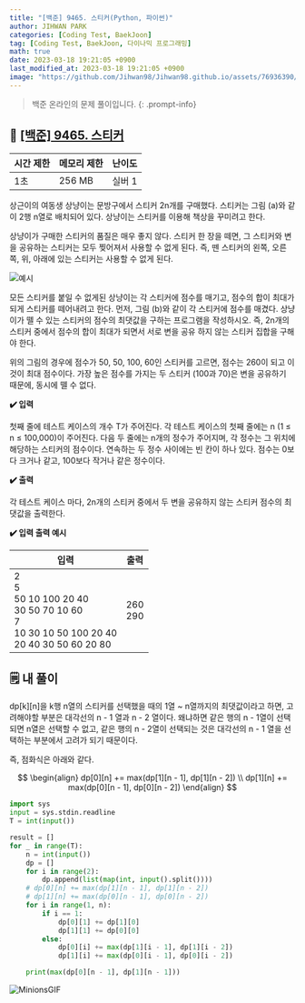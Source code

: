 ```yaml
---
title: "[백준] 9465. 스티커(Python, 파이썬)"
author: JIHWAN PARK
categories: [Coding Test, BaekJoon]
tag: [Coding Test, BaekJoon, 다이나믹 프로그래밍]
math: true
date: 2023-03-18 19:21:05 +0900
last_modified_at: 2023-03-18 19:21:05 +0900
image: "https://github.com/Jihwan98/Jihwan98.github.io/assets/76936390/d984a11f-0bbf-4c95-82c6-c5509b65365a"
---
```


> 백준 온라인의 문제 풀이입니다.
> {: .prompt-info}

## 📖 <a href='https://www.acmicpc.net/problem/9465' target='_blank'>[백준] 9465. 스티커</a>

| 시간 제한 | 메모리 제한 | 난이도 |
| --------- | ----------- | ------ |
| 1초       | 256 MB      | 실버 1 |

상근이의 여동생 상냥이는 문방구에서 스티커 2n개를 구매했다. 스티커는 그림 (a)와 같이 2행 n열로 배치되어 있다. 상냥이는 스티커를 이용해 책상을 꾸미려고 한다.

상냥이가 구매한 스티커의 품질은 매우 좋지 않다. 스티커 한 장을 떼면, 그 스티커와 변을 공유하는 스티커는 모두 찢어져서 사용할 수 없게 된다. 즉, 뗀 스티커의 왼쪽, 오른쪽, 위, 아래에 있는 스티커는 사용할 수 없게 된다.

<img src="https://www.acmicpc.net/upload/images/sticker.png" alt="예시">

모든 스티커를 붙일 수 없게된 상냥이는 각 스티커에 점수를 매기고, 점수의 합이 최대가 되게 스티커를 떼어내려고 한다. 먼저, 그림 (b)와 같이 각 스티커에 점수를 매겼다. 상냥이가 뗄 수 있는 스티커의 점수의 최댓값을 구하는 프로그램을 작성하시오. 즉, 2n개의 스티커 중에서 점수의 합이 최대가 되면서 서로 변을 공유 하지 않는 스티커 집합을 구해야 한다.

위의 그림의 경우에 점수가 50, 50, 100, 60인 스티커를 고르면, 점수는 260이 되고 이 것이 최대 점수이다. 가장 높은 점수를 가지는 두 스티커 (100과 70)은 변을 공유하기 때문에, 동시에 뗄 수 없다.

**✔️ 입력**

첫째 줄에 테스트 케이스의 개수 T가 주어진다. 각 테스트 케이스의 첫째 줄에는 n (1 ≤ n ≤ 100,000)이 주어진다. 다음 두 줄에는 n개의 정수가 주어지며, 각 정수는 그 위치에 해당하는 스티커의 점수이다. 연속하는 두 정수 사이에는 빈 칸이 하나 있다. 점수는 0보다 크거나 같고, 100보다 작거나 같은 정수이다.

**✔️ 출력**

각 테스트 케이스 마다, 2n개의 스티커 중에서 두 변을 공유하지 않는 스티커 점수의 최댓값을 출력한다.

**✔️ 입력 출력 예시**

| 입력                                                                                              | 출력       |
| ------------------------------------------------------------------------------------------------- | ---------- |
| 2<br>5<br>50 10 100 20 40<br>30 50 70 10 60<br>7<br>10 30 10 50 100 20 40<br>20 40 30 50 60 20 80 | 260<br>290 |

## 🗒️ 내 풀이

dp[k][n]을 k행 n열의 스티커를 선택했을 때의 1열 ~ n열까지의 최댓값이라고 하면, 고려해야할 부분은 대각선의 n - 1 열과 n - 2 열이다. 왜냐하면 같은 행의 n - 1열이 선택되면 n열은 선택할 수 없고, 같은 행의 n - 2열이 선택되는 것은 대각선의 n - 1 열을 선택하는 부분에서 고려가 되기 때문이다.

즉, 점화식은 아래와 같다.

$$
\begin{align}
dp[0][n] += max(dp[1][n - 1], dp[1][n - 2]) \\
dp[1][n] += max(dp[0][n - 1], dp[0][n - 2])
\end{align}
$$

```python
import sys
input = sys.stdin.readline
T = int(input())

result = []
for _ in range(T):
    n = int(input())
    dp = []
    for i in range(2):
        dp.append(list(map(int, input().split())))
    # dp[0][n] += max(dp[1][n - 1], dp[1][n - 2])
    # dp[1][n] += max(dp[0][n - 1], dp[0][n - 2])
    for i in range(1, n):
        if i == 1:
            dp[0][1] += dp[1][0]
            dp[1][1] += dp[0][0]
        else:
            dp[0][i] += max(dp[1][i - 1], dp[1][i - 2])
            dp[1][i] += max(dp[0][i - 1], dp[0][i - 2])

    print(max(dp[0][n - 1], dp[1][n - 1]))
```

![MinionsGIF](https://user-images.githubusercontent.com/76936390/225056853-6fd6c6e9-f78e-43c6-aea7-87f4da04a8f4.gif)
